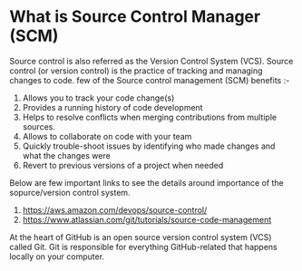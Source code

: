 # What is Source Control Manager (SCM)
Source control is also referred as the Version Control System (VCS). Source control (or version control) is the practice of tracking and managing changes to code. few of the Source control management (SCM) benefits :-
1. Allows you to track your code change(s)
2. Provides a running history of code development
3. Helps to resolve conflicts when merging contributions from multiple sources.
4. Allows to collaborate on code with your team
5. Quickly trouble-shoot issues by identifying who made changes and what the changes were
6. Revert to previous versions of a project when needed

Below are few important links to see the details around importance of the sopurce/version control system.
1. https://aws.amazon.com/devops/source-control/
2. https://www.atlassian.com/git/tutorials/source-code-management

At the heart of GitHub is an open source version control system (VCS) called Git. Git is responsible for everything GitHub-related that happens locally on your computer.